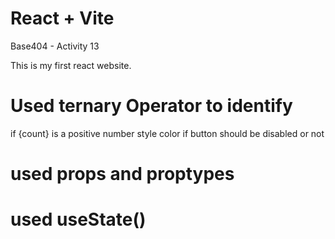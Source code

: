 # React + Vite

Base404 - Activity 13

This is my first react website.
# Used ternary Operator to identify
  if {count} is a positive number
  style color
  if button should be disabled or not

# used props and proptypes
# used useState()
